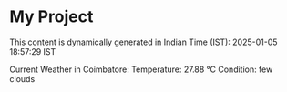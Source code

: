 # My Project

This content is dynamically generated in Indian Time (IST): 2025-01-05 18:57:29 IST


Current Weather in Coimbatore:
Temperature: 27.88 °C
Condition: few clouds
